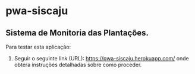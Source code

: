 # pwa-siscaju
## Sistema de Monitoria das Plantações.

Para testar esta aplicação:
1. Seguir o seguinte link (URL): https://pwa-siscaju.herokuapp.com/ onde obtera instruções detalhadas sobre como proceder.
